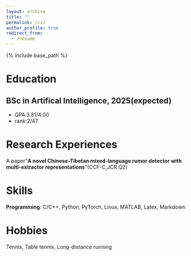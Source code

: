 ```yaml
---
layout: archive
title: ""
permalink: /cv/
author_profile: true
redirect_from:
  - /resume
---
```


{% include base_path %}

# Education

## BSc in Artifical Intelligence, 2025(expected)
* GPA:3.81/4.00
* rank:2/47

# Research Experiences

A paper"**A novel Chinese-Tibetan mixed-language rumor detector with multi-extractor representations**"(CCF-C,JCR Q2)

# Skills
**Programming**: C/C++, Python, PyTorch, Linux, MATLAB, Latex, Markdown

# Hobbies
Tennis, Table tennis, Long-distance running

